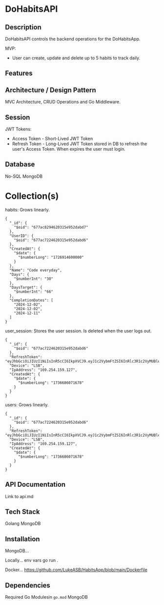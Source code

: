 # DoHabitsAPI

## Description
DoHabitsAPI controls the backend operations for the DoHabitsApp. 

MVP:
- User can create, update and delete up to 5 habits to track daily.

## Features

## Architecture / Design Pattern
MVC Architecture, CRUD Operations and Go Middleware.

## Session
JWT Tokens:
- Access Token - Short-Lived JWT Token
- Refresh Token - Long-Lived JWT Token stored in DB to refresh the user's Access Token. When expires the user must login.

## Database
No-SQL MongoDB

# Collection(s)
habits:
Grows linearly.
```
{
  "_id": {
    "$oid": "677ac8294620315e952dabd7"
  },
  "UserID": {
    "$oid": "677ac7224620315e952dabd6"
  },
  "CreatedAt": {
    "$date": {
      "$numberLong": "1726914600000"
    }
  },
  "Name": "Code everyday",
  "Days": {
    "$numberInt": "30"
  },
  "DaysTarget": {
    "$numberInt": "66"
  },
  "CompletionDates": [
    "2024-12-02",
    "2024-12-02",
    "2024-12-11"
  ]
}
```

user_session:
Stores the user session. Is deleted when the user logs out.
```
{
  "_id": {
    "$oid": "677ac7224620315e952dabd6"
  },
  "RefreshToken": "eyJhbGciOiJIUzI1NiIsInR5cCI6IkpXVCJ9.eyJ1c2VybmFtZSI6InRlc3R1c2VyMUBleGFtcGxlLmNvbSIsImV4cCI6MTczNjc3MjQ3MX0.vfVn044yRxx5kiLfo_VYxzqturusyN2gZofoGPK5hVg",
  "Device": "LSB",
  "IpAddress": "169.254.159.127",
  "CreatedAt": {
    "$date": {
      "$numberLong": "1736686071678"
    }
  }
}
```

users:
Grows linearly.
```
{
  "_id": {
    "$oid": "677ac7224620315e952dabd6"
  },
  "RefreshToken": "eyJhbGciOiJIUzI1NiIsInR5cCI6IkpXVCJ9.eyJ1c2VybmFtZSI6InRlc3R1c2VyMUBleGFtcGxlLmNvbSIsImV4cCI6MTczNjc3MjQ3MX0.vfVn044yRxx5kiLfo_VYxzqturusyN2gZofoGPK5hVg",
  "Device": "LSB",
  "IpAddress": "169.254.159.127",
  "CreatedAt": {
    "$date": {
      "$numberLong": "1736686071678"
    }
  }
}
```

## API Documentation
Link to api.md

## Tech Stack
Golang
MongoDB

## Installation
MongoDB...

Locally...
env vars
go run .

Docker...
https://github.com/LukeASB/HabitsApp/blob/main/Dockerfile

## Dependencies
Required Go Modulesin `go.mod`
MongoDB